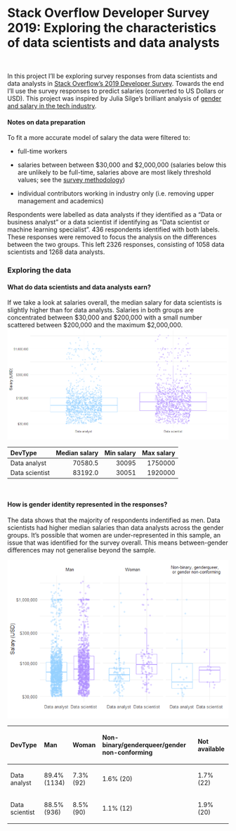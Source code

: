 Stack Overflow Developer Survey 2019: Exploring the characteristics of
data scientists and data analysts
================

<br>

In this project I’ll be exploring survey responses from data scientists
and data analysts in [Stack Overflow’s 2019 Developer
Survey](https://insights.stackoverflow.com/survey/2019#overview).
Towards the end I’ll use the survey responses to predict salaries
(converted to US Dollars or USD). This project was inspired by Julia
Silge’s brilliant analysis of [gender and salary in the tech
industry](https://juliasilge.com/blog/salary-gender/).

#### Notes on data preparation

To fit a more accurate model of salary the data were filtered to:

  - full-time workers

  - salaries between between $30,000 and $2,000,000 (salaries below this
    are unlikely to be full-time, salaries above are most likely
    threshold values; see the [survey
    methodology](https://insights.stackoverflow.com/survey/2019#methodology))

  - individual contributors working in industry only (i.e. removing
    upper management and academics)

Respondents were labelled as data analysts if they identified as a “Data
or business analyst” or a data scientist if identifying as “Data
scientist or machine learning specialist”. 436 respondents identified
with both labels. These responses were removed to focus the analysis on
the differences between the two groups. This left 2326 responses,
consisting of 1058 data scientists and 1268 data analysts.

### Exploring the data

#### What do data scientists and data analysts earn?

If we take a look at salaries overall, the median salary for data
scientists is slightly higher than for data analysts. Salaries in both
groups are concentrated between $30,000 and $200,000 with a small number
scattered between $200,000 and the maximum $2,000,000.
![](README_files/figure-gfm/unnamed-chunk-3-1.png)<!-- -->

| DevType        | Median salary | Min salary | Max salary |
| :------------- | ------------: | ---------: | ---------: |
| Data analyst   |       70580.5 |      30095 |    1750000 |
| Data scientist |       83192.0 |      30051 |    1920000 |

<br>

#### How is gender identity represented in the responses?

The data shows that the majority of respondents indentified as men. Data
scientists had higher median salaries than data analysts across the
gender groups. It’s possible that women are under-represented in this
sample, an issue that was identified for the survey overall. This means
between-gender differences may not generalise beyond the sample.

![](README_files/figure-gfm/unnamed-chunk-5-1.png)<!-- -->

<table>

<thead>

<tr>

<th style="text-align:left;">

DevType

</th>

<th style="text-align:left;">

Man

</th>

<th style="text-align:left;">

Woman

</th>

<th style="text-align:left;">

Non-binary/genderqueer/gender non-conforming

</th>

<th style="text-align:left;">

Not available

</th>

</tr>

</thead>

<tbody>

<tr>

<td style="text-align:left;">

Data analyst

</td>

<td style="text-align:left;">

89.4% (1134)

</td>

<td style="text-align:left;">

7.3% (92)

</td>

<td style="text-align:left;">

1.6% (20)

</td>

<td style="text-align:left;">

1.7% (22)

</td>

</tr>

<tr>

<td style="text-align:left;">

Data scientist

</td>

<td style="text-align:left;">

88.5% (936)

</td>

<td style="text-align:left;">

8.5% (90)

</td>

<td style="text-align:left;">

1.1% (12)

</td>

<td style="text-align:left;">

1.9% (20)

</td>

</tr>

</tbody>

</table>
